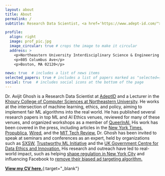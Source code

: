 ```yaml
---
layout: about
title: About
permalink: /
subtitle: Research Data Scientist, <a href='https://www.adept-id.com/">AdeptID</a> and  Lecturer, <a href='https://www.khoury.northeastern.edu/'>Northeastern University, Boston</a>

profile:
  align: right
  image: prof_pic.jpg
  image_circular: true # crops the image to make it circular
  address: >
    <p>Northeastern University Interdisciplinary Science & Engineering Complex (ISEC)</p>
    <p>805 Columbus Ave</p>
    <p>Boston, MA 02120</p>

news: true  # includes a list of news items
selected_papers: true # includes a list of papers marked as "selected={true}"
social: true  # includes social icons at the bottom of the page
---
```


Dr. Avijit Ghosh is a Research Data Scientist at [AdeptID](https://www.adept-id.com/) and a Lecturer in the [Khoury College of Computer Sciences at Northeastern University](https://www.khoury.northeastern.edu/). He works at the intersection of machine learning, ethics, and policy, aiming to implement fair ML algorithms into the real world. He has published several research papers in top ML and AI Ethics venues, reviewed for many of these venues, and organized workshops as a member of [QueerInAI.](https://www.queerinai.com/) His work has been covered in the press, including articles in the [New York Times](https://www.nytimes.com/2023/08/16/technology/ai-defcon-hackers.html?unlocked_article_code=QqiwO9KZ2dVgz77qvZdn_d0wtUydJlP-OxRmVpvYSxD6eVdiBnfwRKqn1kO498M75VY8xZfH-ryaJPdxX_fK70oQSiJN8_scGieCDMEqiEbg8IC2MFaCMFR8FOY3m1D2X8mRWLKhsEOOgzEoV7trJnskK6IXwrE1ijhwGrzhGlOaMrRT4VP2SXcKMY0WthVTKhXLuYkuTOom8KYrWJgxS8ORjfNqxcnBsA8Br7mCacRlGSG2ryt1rnpiQl_i9fnN5Pso-i1XUnmAHSlWhiGW_QxSMr0cTx0UOn1jiYN4sXJRzbHK86kgKN5CGfdScuOPVh1vD5hUwSeuCBvhlPaxfJLhx1E1V6FG3q4Jp3e_mqkHisCW8wfKqWWN0co-Gy0Q4dKsZHsZeg), [Propublica](https://www.propublica.org/article/facebook-ads-can-still-discriminate-against-women-and-older-workers-despite-a-civil-rights-settlement), [Wired](https://www.wired.com/story/new-york-city-proposes-regulating-algorithms-hiring/), and the [MIT Tech Review.](https://www.technologyreview.com/2021/02/11/1017955/auditors-testing-ai-hiring-algorithms-bias-big-questions-remain/) Dr. Ghosh has been invited to speak at seminars and conferences as an expert, held by organizations such as [SXSW](https://www.sxsw.com/), [Trustworthy ML Initiative](https://www.trustworthyml.org/) and the [UK Government Centre for Data Ethics and Innovation.](https://www.gov.uk/government/organisations/centre-for-data-ethics-and-innovation) His research and outreach have led to real-world impact, such as helping [shape regulation in New York City](https://apnews.com/article/technology-business-race-and-ethnicity-racial-injustice-artificial-intelligence-2fe8d3ef7008d299d9d810f0c0f7905d) and influencing Facebook to [remove their biased ad targeting algorithm.](https://about.fb.com/news/2022/06/expanding-our-work-on-ads-fairness/)

[<b><u>View my CV here.</u></b>](/assets/pdf/Avijit_CV.pdf){:target="_blank"}
